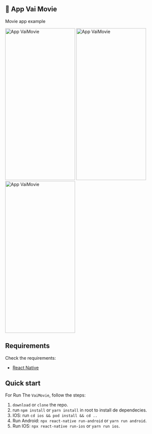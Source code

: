 ## 📱 App Vai Movie

Movie app example

<div style="flex-direction: row;">
  <img src="https://i.imgur.com/jJ8l6dI.png" width="224px;" height="487px;" alt="App VaiMovie"/>
  <img src="https://i.imgur.com/k7rJZrU.png" width="224px;" height="487px;" alt="App VaiMovie"/>
  <img src="https://i.imgur.com/SXV3ABq.png" width="224px;" height="487px;" alt="App VaiMovie"/>
</div>

## Requirements

Check the requirements:

- [React Native](http://facebook.github.io/react-native/)

## Quick start

For Run The `VaiMovie`, follow the steps:

1. `download` or `clone` the repo.
2. run `npm install` or `yarn install` in root to install de dependecies.
3. IOS: run `cd ios && pod install && cd ..`
4. Run Android: `npx react-native run-android` or `yarn run android`.
5. Run IOS: `npx react-native run-ios` or `yarn run ios`.
